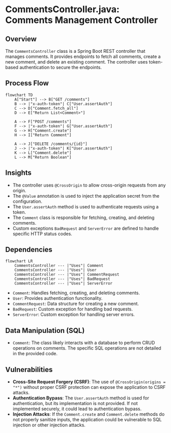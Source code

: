 # CommentsController.java: Comments Management Controller

## Overview
The `CommentsController` class is a Spring Boot REST controller that manages comments. It provides endpoints to fetch all comments, create a new comment, and delete an existing comment. The controller uses token-based authentication to secure the endpoints.

## Process Flow
```mermaid
flowchart TD
    A["Start"] --> B["GET /comments"]
    B --> |"x-auth-token"| C["User.assertAuth"]
    C --> D["Comment.fetch_all"]
    D --> E["Return List<Comment>"]

    A --> F["POST /comments"]
    F --> |"x-auth-token"| G["User.assertAuth"]
    G --> H["Comment.create"]
    H --> I["Return Comment"]

    A --> J["DELETE /comments/{id}"]
    J --> |"x-auth-token"| K["User.assertAuth"]
    K --> L["Comment.delete"]
    L --> M["Return Boolean"]
```

## Insights
- The controller uses `@CrossOrigin` to allow cross-origin requests from any origin.
- The `@Value` annotation is used to inject the application secret from the configuration.
- The `User.assertAuth` method is used to authenticate requests using a token.
- The `Comment` class is responsible for fetching, creating, and deleting comments.
- Custom exceptions `BadRequest` and `ServerError` are defined to handle specific HTTP status codes.

## Dependencies
```mermaid
flowchart LR
    CommentsController --- |"Uses"| Comment
    CommentsController --- |"Uses"| User
    CommentsController --- |"Uses"| CommentRequest
    CommentsController --- |"Uses"| BadRequest
    CommentsController --- |"Uses"| ServerError
```

- `Comment`: Handles fetching, creating, and deleting comments.
- `User`: Provides authentication functionality.
- `CommentRequest`: Data structure for creating a new comment.
- `BadRequest`: Custom exception for handling bad requests.
- `ServerError`: Custom exception for handling server errors.

## Data Manipulation (SQL)
- `Comment`: The class likely interacts with a database to perform CRUD operations on comments. The specific SQL operations are not detailed in the provided code.

## Vulnerabilities
- **Cross-Site Request Forgery (CSRF)**: The use of `@CrossOrigin(origins = "*")` without proper CSRF protection can expose the application to CSRF attacks.
- **Authentication Bypass**: The `User.assertAuth` method is used for authentication, but its implementation is not provided. If not implemented securely, it could lead to authentication bypass.
- **Injection Attacks**: If the `Comment.create` and `Comment.delete` methods do not properly sanitize inputs, the application could be vulnerable to SQL injection or other injection attacks.
